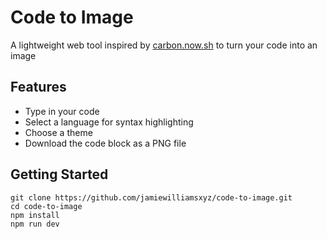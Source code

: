 # Code to Image

A lightweight web tool inspired by [carbon.now.sh](https://carbon.now.sh/) to turn your code into an image

## Features

- Type in your code
- Select a language for syntax highlighting
- Choose a theme
- Download the code block as a PNG file

## Getting Started

```
git clone https://github.com/jamiewilliamsxyz/code-to-image.git
cd code-to-image
npm install
npm run dev
```
